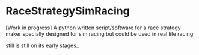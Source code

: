 # RaceStrategySimRacing
[Work in progress] A python written script/software for a race strategy maker specially designed for sim racing but could be used in real life racing

still is still on its early stages..
